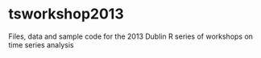 tsworkshop2013
==============

Files, data and sample code for the 2013 Dublin R series of workshops on time series analysis
